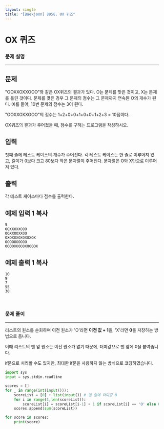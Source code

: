 ```yaml
---
layout: single
title: "[Baekjoon] 8958. OX 퀴즈"
---
```




# OX 퀴즈

### 문제 설명

---

## 문제

"OOXXOXXOOO"와 같은 OX퀴즈의 결과가 있다. O는 문제를 맞은 것이고, X는 문제를 틀린 것이다. 문제를 맞은 경우 그 문제의 점수는 그 문제까지 연속된 O의 개수가 된다. 예를 들어, 10번 문제의 점수는 3이 된다.

"OOXXOXXOOO"의 점수는 1+2+0+0+1+0+0+1+2+3 = 10점이다.

OX퀴즈의 결과가 주어졌을 때, 점수를 구하는 프로그램을 작성하시오.

## 입력

첫째 줄에 테스트 케이스의 개수가 주어진다. 각 테스트 케이스는 한 줄로 이루어져 있고, 길이가 0보다 크고 80보다 작은 문자열이 주어진다. 문자열은 O와 X만으로 이루어져 있다.

## 출력

각 테스트 케이스마다 점수를 출력한다.

## 예제 입력 1 복사

```
5
OOXXOXXOOO
OOXXOOXXOO
OXOXOXOXOXOXOX
OOOOOOOOOO
OOOOXOOOOXOOOOX
```

## 예제 출력 1 복사

```
10
9
7
55
30
```

<br>

### 문제 풀이

---

 리스트의 원소를 순회하며 이전 원소가 'O'라면 **이전 값 + 1**을, 'X'라면 **0**을 저장하는 방법으로 풉니다. 

이때 리스트의 맨 앞 원소는 이전 원소가 없기 때문에, 더미값으로 맨 앞에 0을 붙여줍니다. 

if문으로 처리할 수도 있지만, 최대한 if문을 사용하지 않는 방식으로 코딩하였습니다. 

```python
import sys
input = sys.stdin.readline

scores = []
for _ in range(int(input())):
    scoreList = [0] + list(input()) # 맨 앞에 더미값 0
    for i in range(1,len(scoreList)):
        scoreList[i] = scoreList[i-1] + 1 if scoreList[i] == 'O' else 0
    scores.append(sum(scoreList))

for score in scores:
    print(score)
```

<br>

